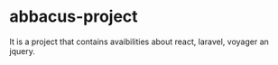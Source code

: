 # abbacus-project
It is a project that contains avaibilities about react, laravel, voyager an jquery.

